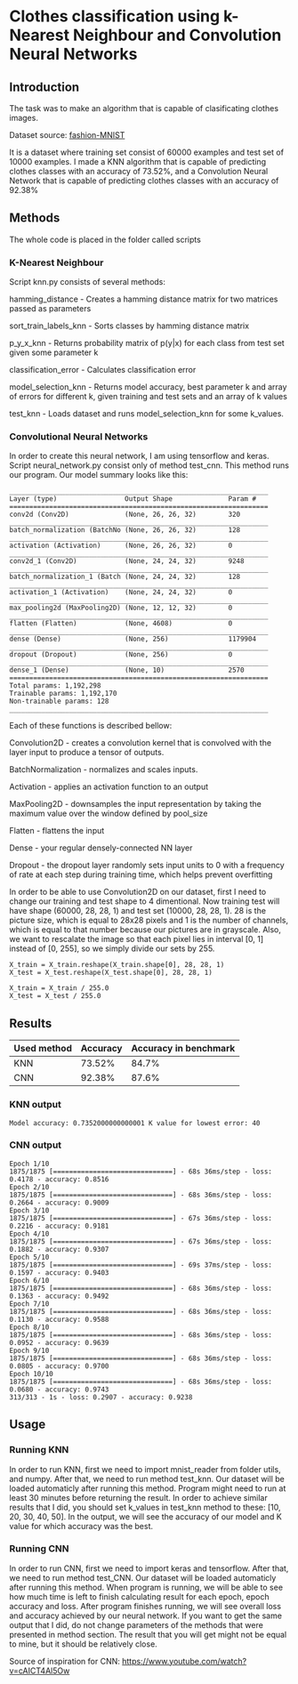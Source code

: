 # Clothes classification using k-Nearest Neighbour and Convolution Neural Networks
## Introduction
The task was to make an algorithm that is capable of clasificating clothes images. 

Dataset source: [fashion-MNIST](https://github.com/zalandoresearch/fashion-mnist)

It is a dataset where training set consist of 60000 examples and test set of 10000 examples.
I made a KNN algorithm that is capable of predicting clothes classes with an accuracy of 73.52%, and a
Convolution Neural Network that is capable of predicting clothes classes with an accuracy of 92.38%

## Methods
The whole code is placed in the folder called scripts

### K-Nearest Neighbour
Script knn.py consists of several methods:

hamming_distance - Creates a hamming distance matrix for two matrices passed as parameters

sort_train_labels_knn - Sorts classes by hamming distance matrix

p_y_x_knn - Returns probability matrix of p(y|x) for each class from test set given some parameter k

classification_error - Calculates classification error

model_selection_knn - Returns model accuracy, best parameter k and array of errors for different k, given training and test sets
and an array of k values

test_knn - Loads dataset and runs model_selection_knn for some k_values. 


### Convolutional Neural Networks
In order to create this neural network, I am using tensorflow and keras.
Script neural_network.py consist only of method test_cnn. This method runs our program.
Our model summary looks like this:

```
_________________________________________________________________
Layer (type)                 Output Shape              Param #   
=================================================================
conv2d (Conv2D)              (None, 26, 26, 32)        320       
_________________________________________________________________
batch_normalization (BatchNo (None, 26, 26, 32)        128       
_________________________________________________________________
activation (Activation)      (None, 26, 26, 32)        0         
_________________________________________________________________
conv2d_1 (Conv2D)            (None, 24, 24, 32)        9248      
_________________________________________________________________
batch_normalization_1 (Batch (None, 24, 24, 32)        128       
_________________________________________________________________
activation_1 (Activation)    (None, 24, 24, 32)        0         
_________________________________________________________________
max_pooling2d (MaxPooling2D) (None, 12, 12, 32)        0         
_________________________________________________________________
flatten (Flatten)            (None, 4608)              0         
_________________________________________________________________
dense (Dense)                (None, 256)               1179904   
_________________________________________________________________
dropout (Dropout)            (None, 256)               0         
_________________________________________________________________
dense_1 (Dense)              (None, 10)                2570      
=================================================================
Total params: 1,192,298
Trainable params: 1,192,170
Non-trainable params: 128
_________________________________________________________________
```

Each of these functions is described bellow:

Convolution2D - creates a convolution kernel that is convolved with the layer input to produce a tensor of outputs.

BatchNormalization - normalizes and scales inputs.

Activation - applies an activation function to an output

MaxPooling2D - downsamples the input representation by taking the maximum value over the window defined by pool_size

Flatten - flattens the input

Dense - your regular densely-connected NN layer

Dropout - the dropout layer randomly sets input units to 0 with a frequency of rate at each step during training time, 
which helps prevent overfitting


In order to be able to use Convolution2D on our dataset, first I need to change our training and test shape to 4 dimentional.
Now training test will have shape (60000, 28, 28, 1) and test set (10000, 28, 28, 1). 28 is the picture size, which is
equal to 28x28 pixels and 1 is the number of channels, which is equal to that number because our pictures are in grayscale.
Also, we want to rescalate the image so that each pixel lies in interval [0, 1] instead of [0, 255], so we simply divide our sets 
by 255.

```
X_train = X_train.reshape(X_train.shape[0], 28, 28, 1)
X_test = X_test.reshape(X_test.shape[0], 28, 28, 1)

X_train = X_train / 255.0
X_test = X_test / 255.0
```


## Results

| Used method | Accuracy | Accuracy in benchmark
| --- | --- | --- |
| KNN | 73.52% | 84.7%
| CNN | 92.38% | 87.6%

### KNN output
```
Model accuracy: 0.7352000000000001 K value for lowest error: 40
```

### CNN output
```
Epoch 1/10
1875/1875 [==============================] - 68s 36ms/step - loss: 0.4178 - accuracy: 0.8516
Epoch 2/10
1875/1875 [==============================] - 68s 36ms/step - loss: 0.2664 - accuracy: 0.9009
Epoch 3/10
1875/1875 [==============================] - 67s 36ms/step - loss: 0.2216 - accuracy: 0.9181
Epoch 4/10
1875/1875 [==============================] - 67s 36ms/step - loss: 0.1882 - accuracy: 0.9307
Epoch 5/10
1875/1875 [==============================] - 69s 37ms/step - loss: 0.1597 - accuracy: 0.9403
Epoch 6/10
1875/1875 [==============================] - 68s 36ms/step - loss: 0.1363 - accuracy: 0.9492
Epoch 7/10
1875/1875 [==============================] - 68s 36ms/step - loss: 0.1130 - accuracy: 0.9588
Epoch 8/10
1875/1875 [==============================] - 68s 36ms/step - loss: 0.0952 - accuracy: 0.9639
Epoch 9/10
1875/1875 [==============================] - 68s 36ms/step - loss: 0.0805 - accuracy: 0.9700
Epoch 10/10
1875/1875 [==============================] - 68s 36ms/step - loss: 0.0680 - accuracy: 0.9743
313/313 - 1s - loss: 0.2907 - accuracy: 0.9238
```

## Usage
### Running KNN
In order to run KNN, first we need to import mnist_reader from folder utils, and numpy. After that, we need to run method
test_knn. Our dataset will be loaded automaticly after running this method. Program might need to run at least 30 
minutes before returning the result. In order to achieve similar results that I did, you should set k_values in test_knn 
method to these: [10, 20, 30, 40, 50]. In the output, we will see the accuracy of our model and K value for which accuracy was the best.

### Running CNN
In order to run CNN, first we need to import keras and tensorflow. After that, we need to run method test_CNN.
Our dataset will be loaded automaticly after running this method. When program is running, we will be able to see how much time
is left to finish calculating result for each epoch, epoch accuracy and loss. After program finishes running, we will see
overall loss and accuracy achieved by our neural network. If you want to get the same output that I did, do not change parameters 
of the methods that were presented in method section. The result that you will get might not be equal to mine, but it should be 
relatively close.

Source of inspiration for CNN:
https://www.youtube.com/watch?v=cAICT4Al5Ow
